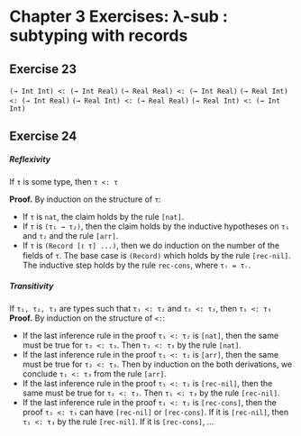 # Chapter 3 Exercises: λ-sub : subtyping with records

## Exercise 23

`(→ Int Int) <: (→ Int Real)`
`(→ Real Real) <: (→ Int Real)`
`(→ Real Int) <: (→ Int Real)`
`(→ Real Int) <: (→ Real Real)`
`(→ Real Int) <: (→ Int Int)`

## Exercise 24

##### Reflexivity

If `τ` is some type, then `τ <: τ`

**Proof.** By induction on the structure of `τ`:

-   If `τ` is `nat`, the claim holds by the rule `[nat]`.
-   If `τ` is `(τ₁ → τ₂)`, then the claim holds by the inductive hypotheses on `τ₁` and `τ₂` and the rule `[arr]`.
-   If `τ` is `(Record [ℓ τ] ...)`, then we do induction on the number of the fields of `τ`. The base case is `(Record)` which holds by the rule `[rec-nil]`. The inductive step holds by the rule `rec-cons`, where `τₗ = τᵣ`.

##### Transitivity

If `τ₁, τ₂, τ₃` are types such that `τ₁ <: τ₂` and `τ₂ <: τ₃`, then `τ₁ <: τ₃`
**Proof.** By induction on the structure of `<:`:

-   If the last inference rule in the proof `τ₁ <: τ₂` is `[nat]`, then the same must be true for `τ₂ <: τ₃`. Then `τ₁ <: τ₃` by the rule `[nat]`.
-   If the last inference rule in the proof `τ₁ <: τ₂` is `[arr]`, then the same must be true for `τ₂ <: τ₃`. Then by induction on the both derivations, we conclude `τ₁ <: τ₃` from the rule `[arr]`.
-   If the last inference rule in the proof `τ₁ <: τ₂` is `[rec-nil]`, then the same must be true for `τ₂ <: τ₃`. Then `τ₁ <: τ₃` by the rule `[rec-nil]`.
-   If the last inference rule in the proof `τ₁ <: τ₂` is `[rec-cons]`, then the proof `τ₂ <: τ₃` can have `[rec-nil]` or `[rec-cons]`. If it is `[rec-nil]`, then `τ₁ <: τ₃` by the rule `[rec-nil]`. If it is `[rec-cons]`, ...
